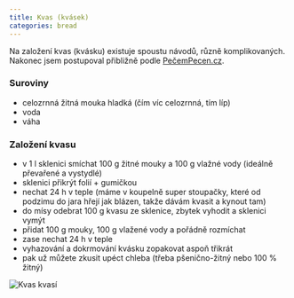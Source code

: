```yaml
---
title: Kvas (kvásek)
categories: bread
---
```


Na založení kvas (kvásku) existuje spoustu návodů, různě komplikovaných. Nakonec jsem postupoval přibližně podle [PečemPecen.cz](https://www.pecempecen.cz/pece-o-kvas).


### Suroviny
- celozrnná žitná mouka hladká (čím víc celozrnná, tím líp)
- voda
- váha

### Založení kvasu
- v 1 l sklenici smíchat 100 g žitné mouky a 100 g vlažné vody (ideálně převařené a vystydlé)
- sklenici přikrýt folií + gumičkou
- nechat 24 h v teple (máme v koupelně super stoupačky, které od podzimu do jara hřejí jak blázen, takže dávám kvasit a kynout tam)
- do mísy odebrat 100 g kvasu ze sklenice, zbytek vyhodit a sklenici vymýt
- přidat 100 g mouky, 100 g vlažené vody a pořádně rozmíchat
- zase nechat 24 h v teple
- vyhazování a dokrmování kvásku zopakovat aspoň třikrát
- pak už můžete zkusit upéct chleba (třeba pšenično-žitný nebo 100 % žitný)

![Kvas kvasí](/fotky/kvas-1.jpg)
